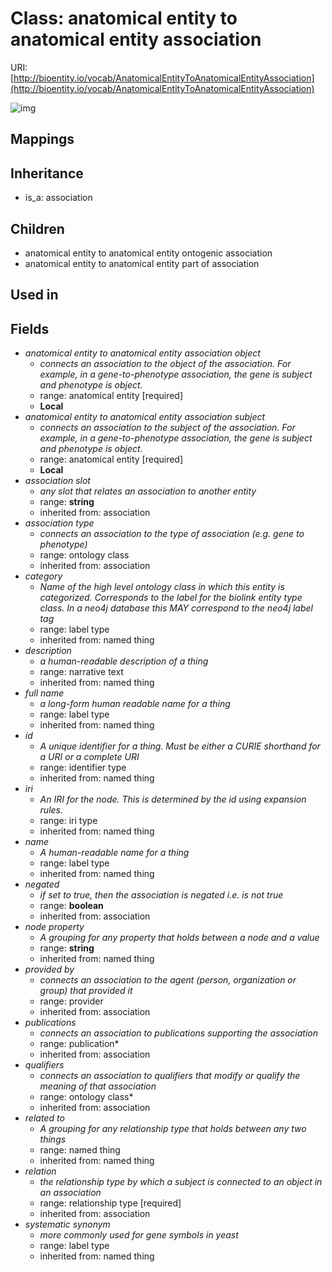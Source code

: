 # Class: anatomical entity to anatomical entity association




URI: [http://bioentity.io/vocab/AnatomicalEntityToAnatomicalEntityAssociation](http://bioentity.io/vocab/AnatomicalEntityToAnatomicalEntityAssociation)

![img](http://yuml.me/diagram/nofunky;dir:TB/class/\[AnatomicalEntityToAnatomicalEntityAssociation|id(i):identifier_type%20%3F;name(i):label_type%20%3F;category(i):label_type%20%3F;node_property(i):string%20%3F;iri(i):iri_type%20%3F;full_name(i):label_type%20%3F;description(i):narrative_text%20%3F;systematic_synonym(i):label_type%20%3F;negated(i):boolean%20%3F;association_slot(i):string%20%3F]-%20provided%20by(i)%20%3F>\[Provider],%20\[AnatomicalEntityToAnatomicalEntityAssociation]-%20publications(i)%20*>\[Publication],%20\[AnatomicalEntityToAnatomicalEntityAssociation]-%20qualifiers(i)%20*>\[OntologyClass],%20\[AnatomicalEntityToAnatomicalEntityAssociation]-%20relation(i)>\[RelationshipType],%20\[AnatomicalEntityToAnatomicalEntityAssociation]-%20association%20type(i)%20%3F>\[OntologyClass],%20\[AnatomicalEntityToAnatomicalEntityAssociation]-%20related%20to(i)%20%3F>\[NamedThing],%20\[AnatomicalEntityToAnatomicalEntityAssociation]-%20object>\[AnatomicalEntity],%20\[AnatomicalEntityToAnatomicalEntityAssociation]-%20subject>\[AnatomicalEntity],%20\[AnatomicalEntityToAnatomicalEntityAssociation]^-\[AnatomicalEntityToAnatomicalEntityPartOfAssociation],%20\[AnatomicalEntityToAnatomicalEntityAssociation]^-\[AnatomicalEntityToAnatomicalEntityOntogenicAssociation],%20\[Association]^-\[AnatomicalEntityToAnatomicalEntityAssociation])
## Mappings

## Inheritance

 *  is_a: association
## Children

 * anatomical entity to anatomical entity ontogenic association
 * anatomical entity to anatomical entity part of association
## Used in

## Fields

 * _anatomical entity to anatomical entity association object_
    * _connects an association to the object of the association. For example, in a gene-to-phenotype association, the gene is subject and phenotype is object._
    * range: anatomical entity [required]
    * __Local__
 * _anatomical entity to anatomical entity association subject_
    * _connects an association to the subject of the association. For example, in a gene-to-phenotype association, the gene is subject and phenotype is object._
    * range: anatomical entity [required]
    * __Local__
 * _association slot_
    * _any slot that relates an association to another entity_
    * range: **string**
    * inherited from: association
 * _association type_
    * _connects an association to the type of association (e.g. gene to phenotype)_
    * range: ontology class
    * inherited from: association
 * _category_
    * _Name of the high level ontology class in which this entity is categorized. Corresponds to the label for the biolink entity type class. In a neo4j database this MAY correspond to the neo4j label tag_
    * range: label type
    * inherited from: named thing
 * _description_
    * _a human-readable description of a thing_
    * range: narrative text
    * inherited from: named thing
 * _full name_
    * _a long-form human readable name for a thing_
    * range: label type
    * inherited from: named thing
 * _id_
    * _A unique identifier for a thing. Must be either a CURIE shorthand for a URI or a complete URI_
    * range: identifier type
    * inherited from: named thing
 * _iri_
    * _An IRI for the node. This is determined by the id using expansion rules._
    * range: iri type
    * inherited from: named thing
 * _name_
    * _A human-readable name for a thing_
    * range: label type
    * inherited from: named thing
 * _negated_
    * _if set to true, then the association is negated i.e. is not true_
    * range: **boolean**
    * inherited from: association
 * _node property_
    * _A grouping for any property that holds between a node and a value_
    * range: **string**
    * inherited from: named thing
 * _provided by_
    * _connects an association to the agent (person, organization or group) that provided it_
    * range: provider
    * inherited from: association
 * _publications_
    * _connects an association to publications supporting the association_
    * range: publication*
    * inherited from: association
 * _qualifiers_
    * _connects an association to qualifiers that modify or qualify the meaning of that association_
    * range: ontology class*
    * inherited from: association
 * _related to_
    * _A grouping for any relationship type that holds between any two things_
    * range: named thing
    * inherited from: named thing
 * _relation_
    * _the relationship type by which a subject is connected to an object in an association_
    * range: relationship type [required]
    * inherited from: association
 * _systematic synonym_
    * _more commonly used for gene symbols in yeast_
    * range: label type
    * inherited from: named thing
